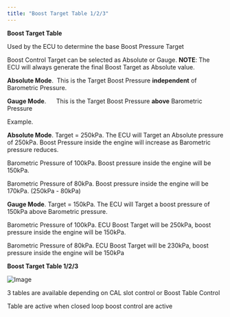 ```yaml
---
title: "Boost Target Table 1/2/3"
---
```


**Boost Target Table**


Used by the ECU to determine the base Boost Pressure Target


Boost Control Target can be selected as Absolute or Gauge. **NOTE**: The ECU will always generate the final Boost Target as Absolute value.


**Absolute Mode**.&nbsp; This is the Target Boost Pressure **independent** of Barometric Pressure.

**Gauge Mode**.&nbsp; &nbsp; &nbsp; This is the Target Boost Pressure **above** Barometric Pressure&nbsp;


Example.


**Absolute Mode**. Target = 250kPa. The ECU will Target an Absolute pressure of 250kPa. Boost Pressure inside the engine will increase as Barometric pressure reduces.&nbsp;

Barometric Pressure of 100kPa. Boost pressure inside the engine will be 150kPa.

Barometric Pressure of 80kPa. Boost pressure inside the engine will be 170kPa. (250kPa - 80kPa)


**Gauge Mode**. Target = 150kPa. The ECU will Target a boost pressure of 150kPa above Barometric pressure.

Barometric Pressure of 100kPa. ECU Boost Target will be 250kPa, boost pressure inside the engine will be 150kPa.

Barometric Pressure of 80kPa. ECU Boost Target will be 230kPa, boost pressure inside the engine will be 150kPa


**Boost Target Table 1/2/3**



![Image](</lib/NewItem712.png>)


&#51; tables are available depending on CAL slot control or Boost Table Control

Table are active when closed loop boost control are active


